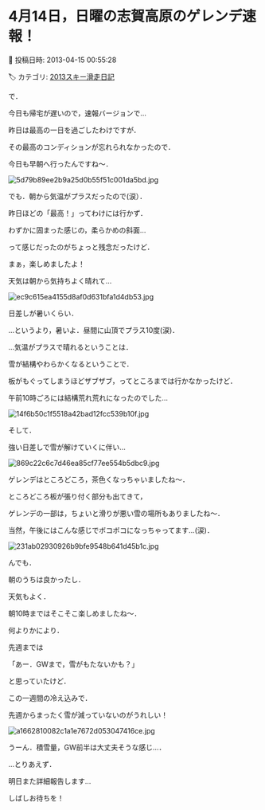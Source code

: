 # 4月14日，日曜の志賀高原のゲレンデ速報！

📅 投稿日時: 2013-04-15 00:55:28

🏷️ カテゴリ: [2013スキー滑走日記](c91dbe557f9a69230b1600e48622fdd61.md)

で．


今日も帰宅が遅いので，速報バージョンで…





昨日は最高の一日を過ごしたわけですが．


その最高のコンディションが忘れられなかったので．


今日も早朝へ行ったんですね～．




![5d79b89ee2b9a25d0b55f51c001da5bd.jpg](images/5d79b89ee2b9a25d0b55f51c001da5bd.jpg)




でも．朝から気温がプラスだったので(涙）．


昨日ほどの「最高！」ってわけには行かず．


わずかに固まった感じの，柔らかめの斜面…


って感じだったのがちょっと残念だったけど．


まぁ，楽しめましたよ！





天気は朝から気持ちよく晴れて…




![ec9c615ea4155d8af0d631bfa1d4db53.jpg](images/ec9c615ea4155d8af0d631bfa1d4db53.jpg)




日差しが暑いくらい．


…というより，暑いよ．昼間に山頂でプラス10度(涙)．





…気温がプラスで晴れるということは．


雪が結構やわらかくなるということで．


板がもぐってしまうほどザブザブ，ってところまでは行かなかったけど．


午前10時ごろには結構荒れ荒れになったのでした…




![14f6b50c1f5518a42bad12fcc539b10f.jpg](images/14f6b50c1f5518a42bad12fcc539b10f.jpg)







そして．


強い日差しで雪が解けていくに伴い…




![869c22c6c7d46ea85cf77ee554b5dbc9.jpg](images/869c22c6c7d46ea85cf77ee554b5dbc9.jpg)




ゲレンデはところどころ，茶色くなっちゃいましたね～．


ところどころ板が張り付く部分も出てきて，


ゲレンデの一部は，ちょいと滑りが悪い雪の場所もありましたね～．





当然，午後にはこんな感じでボコボコになっちゃってます…(涙)．




![231ab02930926b9bfe9548b641d45b1c.jpg](images/231ab02930926b9bfe9548b641d45b1c.jpg)







んでも．


朝のうちは良かったし．


天気もよく．


朝10時まではそこそこ楽しめましたね～．





何よりかにより．


先週までは


「あー．GWまで，雪がもたないかも？」


と思っていたけど．


この一週間の冷え込みで．


先週からまったく雪が減っていないのがうれしい！




![a1662810082c1a1e7672d053047416ce.jpg](images/a1662810082c1a1e7672d053047416ce.jpg)




うーん．積雪量，GW前半は大丈夫そうな感じ…．





…とりあえず．


明日また詳細報告します…


しばしお待ちを！
